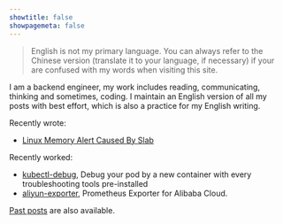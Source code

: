 ```yaml
---
showtitle: false
showpagemeta: false
---
```

> English is not my primary language. You can always refer to the Chinese version (translate it to your language, if necessary) if your are confused with my words when visiting this site.

I am a backend engineer, my work includes reading, communicating, thinking and sometimes, coding. I maintain an English version of all my posts with best effort, which is also a practice for my English writing.

Recently wrote:

* [Linux Memory Alert Caused By Slab](/en/blog/linux-memory-monitring)

Recently worked:

* [kubectl-debug](https://github.com/aylei/kubectl-debug), Debug your pod by a new container with every troubleshooting tools pre-installed
* [aliyun-exporter](https://github.com/aylei/aliyun-exporter), Prometheus Exporter for Alibaba Cloud.

[Past posts](/en/blog/) are also available.